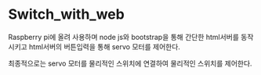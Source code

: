 # Switch_with_web

Raspberry pi에 올려 사용하며 
node js와 bootstrap을 통해 간단한 html서버를 동작시키고
html서버의 버튼입력을 통해 servo 모터를 제어한다.

최종적으로는 servo 모터를 물리적인 스위치에 연결하여
물리적인 스위치를 제어한다.
